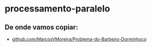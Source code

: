 # processamento-paralelo

## De onde vamos copiar:

- [github.com/MarcosVMoreira/Problema-do-Barbeiro-Dorminhoco](github.com/MarcosVMoreira/Problema-do-Barbeiro-Dorminhoco)

